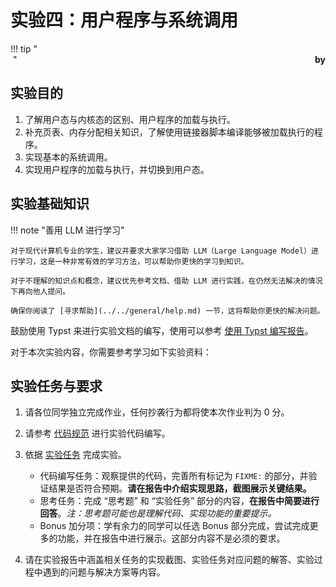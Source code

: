 # 实验四：用户程序与系统调用

!!! tip "<br/>&nbsp;<span style="font-weight: bold; float: right">by</span>"

## 实验目的

1. 了解用户态与内核态的区别、用户程序的加载与执行。
2. 补充页表、内存分配相关知识，了解使用链接器脚本编译能够被加载执行的程序。
3. 实现基本的系统调用。
4. 实现用户程序的加载与执行，并切换到用户态。

## 实验基础知识

!!! note "善用 LLM 进行学习"

    对于现代计算机专业的学生，建议并要求大家学习借助 LLM（Large Language Model）进行学习，这是一种非常有效的学习方法，可以帮助你更快的学习到知识。

    对于不理解的知识点和概念，建议优先参考文档、借助 LLM 进行实践，在仍然无法解决的情况下再向他人提问。

    确保你阅读了 [寻求帮助](../../general/help.md) 一节，这将帮助你更快的解决问题。

鼓励使用 Typst 来进行实验文档的编写，使用可以参考 [使用 Typst 编写报告](../../general/typst.md)。

对于本次实验内容，你需要参考学习如下实验资料：


## 实验任务与要求

1. 请各位同学独立完成作业，任何抄袭行为都将使本次作业判为 0 分。

2. 请参考 [代码规范](../../general/coding_convention.md) 进行实验代码编写。

3. 依据 [实验任务](./tasks.md) 完成实验。

    - 代码编写任务：观察提供的代码，完善所有标记为 `FIXME:` 的部分，并验证结果是否符合预期。**请在报告中介绍实现思路，截图展示关键结果。**
    - 思考任务：完成 “思考题” 和 “实验任务” 部分的内容，**在报告中简要进行回答**。*注：思考题可能也是理解代码、实现功能的重要提示。*
    - Bonus 加分项：学有余力的同学可以任选 Bonus 部分完成，尝试完成更多的功能，并在报告中进行展示。这部分内容不是必须的要求。

4. 请在实验报告中涵盖相关任务的实现截图、实验任务对应问题的解答、实验过程中遇到的问题与解决方案等内容。
